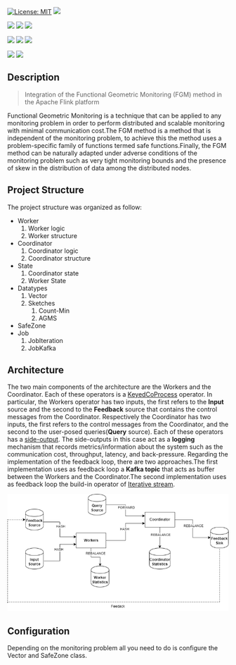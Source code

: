 


<p>

[![License: MIT](https://img.shields.io/badge/License-MIT-gree.svg)](https://opensource.org/licenses/MIT?style=plastic) 
<a href="#!" target="_blank"><img src="https://img.shields.io/static/v1?label=build&message=passing&color=gree?style=flat"/></a>


<a href="http://users.softnet.tuc.gr/~minos/Papers/edbt19.pdf" target="_blank"><img src="https://img.shields.io/static/v1?label=&message=Functional Geometric Monitoring&color=gree?style=plastic"/></a>
<a href="http://dimacs.rutgers.edu/~graham/pubs/papers/cmencyc.pdf" target="_blank"><img src="https://img.shields.io/static/v1?label=&message=Count-Min&color=gree?style=plastic"/></a>
<a href="http://dimacs.rutgers.edu/~graham/pubs/papers/streamsnet.pdf" target="_blank"><img src="https://img.shields.io/static/v1?label=&message=Fast-AGMS&color=gree?style=plastic"/></a>

<a href="#!"><img src="https://img.shields.io/static/v1?label=&message=Continuous Monitoring&color=blue?style=plastic"/></a>
<a href="#!"><img src="https://img.shields.io/static/v1?label=&message=Distributed stream processing&color=blue?style=plastic"/></a>
<a href="#!"><img src="https://img.shields.io/static/v1?label=&message=Scalability&color=gree?style=plastic"/></a>

<a href="https://flink.apache.org/" target="_blank"><img src="https://img.shields.io/static/v1?label=&message=Apache Flink &color=blue?style=plastic"/></a>
<a href="https://kafka.apache.org/" target="_blank"><img src="https://img.shields.io/static/v1?label=&message=Apache Kafka&color=gree?style=plastic"/></a>

</p>

## Description

> Integration of the Functional Geometric Monitoring (FGM) method in the Apache Flink platform


Functional Geometric Monitoring is a technique that can be applied to any monitoring problem in order to perform distributed and scalable monitoring with minimal communication cost.The FGM method is a method that is independent of the monitoring problem, to achieve this the method uses a problem-specific family of functions termed safe functions.Finally, the FGM method can be naturally adapted under adverse conditions of the monitoring problem such as very tight monitoring bounds and the presence of skew in the distribution of data among the distributed nodes.

## Project Structure

The project structure was organized as follow:

* Worker
  1. Worker logic
  2. Worker structure
* Coordinator
  1.  Coordinator logic
  2.  Coordinator structure
* State
  1. Coordinator state
  2. Worker State
* Datatypes
  1.  Vector
  2.  Sketches
        1.  Count-Min
        1.  AGMS 
* SafeZone
* Job
  1. JobIteration
  2. JobKafka


## Architecture

The two main components of the architecture are the Workers and the Coordinator. Each of these operators is a 
<a href="https://nightlies.apache.org/flink/flink-docs-master/docs/dev/datastream/operators/process_function/#the-keyedprocessfunction" target="_blank"> KeyedCoProcess</a>
operator. In particular, the Workers operator has two inputs, the first refers to the **Input** source and the second to the **Feedback** source that contains the control messages from the Coordinator. Respectively the Coordinator has two inputs, the first refers to the control messages from the Coordinator, and the second to the user-posed queries(**Query** source). Each of these operators has a 
<a href="https://nightlies.apache.org/flink/flink-docs-master/docs/dev/datastream/side_output/" target="_blank">side-output</a>. 
The side-outputs in this case act as a **logging** mechanism that records metrics/information about the system such as the communication cost, throughput, latency, and back-pressure.
Regarding the implementation of the  feedback loop, there are two approaches.The first implementation uses as feedback loop a **Kafka topic** that acts as buffer between the Workers and the Coordinator.The second implementation uses as feedback loop the build-in operator of 
<a href="https://nightlies.apache.org/flink/flink-docs-master/docs/dev/dataset/iterations/" target="_blank">Iterative stream</a>.


<p align="center">

![Alt text](img/readme/abstract_project_architecture.png)

</p>


## Configuration
Depending on the monitoring problem all you need to do is configure the Vector and SafeZone class.
